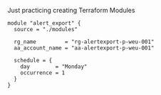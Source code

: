 Just practicing creating Terraform Modules

```HCL
module "alert_export" {
  source = "./modules"

  rg_name         = "rg-alertexport-p-weu-001"
  aa_account_name = "aa-alertexport-p-weu-001"

  schedule = {
    day        = "Monday"
    occurrence = 1
  }
}
```

